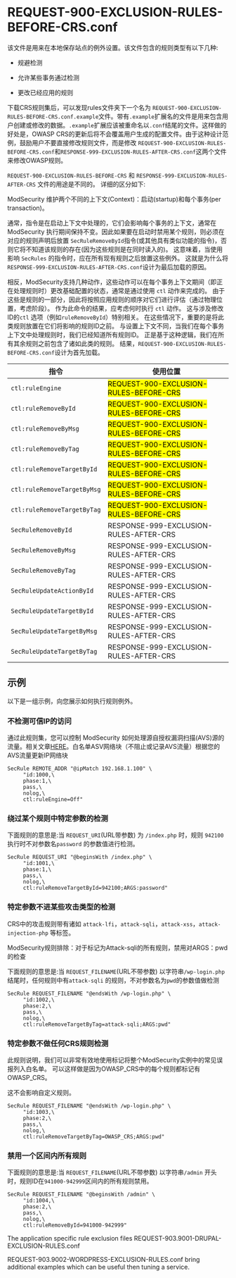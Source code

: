 # REQUEST-900-EXCLUSION-RULES-BEFORE-CRS.conf

该文件是用来在本地保存站点的例外设置。该文件包含的规则类型有以下几种:

- 规避检测

- 允许某些事务通过检测

- 更改已经应用的规则



下载CRS规则集后，可以发现rules文件夹下一个名为 `REQUEST-900-EXCLUSION-RULES-BEFORE-CRS.conf.example`文件。带有`.example`扩展名的文件是用来包含用户创建或修改的数据。`.example`扩展应该被重命名以`.conf`结尾的文件。这样做的好处是，OWASP CRS的更新后将不会覆盖用户生成的配置文件。由于这种设计范例，鼓励用户不要直接修改规则文件，而是修改
`REQUEST-900-EXCLUSION-RULES-BEFORE-CRS.conf`和`RESPONSE-999-EXCLUSION-RULES-AFTER-CRS.conf`这两个文件来修改OWASP规则。



`REQUEST-900-EXCLUSION-RULES-BEFORE-CRS` 和 `RESPONSE-999-EXCLUSION-RULES-AFTER-CRS` 文件的用途是不同的。 详细的区分如下:

ModSecurity 维护两个不同的上下文(Context)：启动(startup)和每个事务(per transaction)。

通常，指令是在启动上下文中处理的，它们会影响每个事务的上下文，通常在ModSecurity 执行期间保持不变。因此如果要在启动时禁用某个规则，则必须在对应的规则声明后放置 `SecRuleRemoveById`指令(或其他具有类似功能的指令)，否则它将不知道该规则的存在(因为这些规则是在同时读入的)。 这意味着，当使用影响 `SecRules` 的指令时，应在所有现有规则之后放置这些例外。 这就是为什么将`RESPONSE-999-EXCLUSION-RULES-AFTER-CRS.conf`设计为最后加载的原因。

相反，ModSecurity支持几种动作，这些动作可以在每个事务上下文期间（即正在处理规则时）更改基础配置的状态，通常是通过使用 `ctl` 动作来完成的。 由于这些是规则的一部分，因此将按照应用规则的顺序对它们进行评估（通过物理位置，考虑阶段）。 作为此命令的结果，应考虑何时执行 `ctl` 动作。 这与涉及修改ID的`ctl` 选项（例如`ruleRemoveById`）特别相关。 在这些情况下，重要的是将此类规则放置在它们将影响的规则ID之前。 与设置上下文不同，当我们在每个事务上下文中处理规则时，我们已经知道所有规则ID。 正是基于这种逻辑，我们在所有其余规则之前包含了诸如此类的规则。 结果，`REQUEST-900-EXCLUSION-RULES-BEFORE-CRS.conf`设计为首先加载。

| 指令                          | 使用位置                                                |
| --------------------------- | --------------------------------------------------- |
| `ctl:ruleEngine`            | <mark>REQUEST-900-EXCLUSION-RULES-BEFORE-CRS</mark> |
| `ctl:ruleRemoveById`        | <mark>REQUEST-900-EXCLUSION-RULES-BEFORE-CRS</mark> |
| `ctl:ruleRemoveByMsg`       | <mark>REQUEST-900-EXCLUSION-RULES-BEFORE-CRS</mark> |
| `ctl:ruleRemoveByTag`       | <mark>REQUEST-900-EXCLUSION-RULES-BEFORE-CRS</mark> |
| `ctl:ruleRemoveTargetById`  | <mark>REQUEST-900-EXCLUSION-RULES-BEFORE-CRS</mark> |
| `ctl:ruleRemoveTargetByMsg` | <mark>REQUEST-900-EXCLUSION-RULES-BEFORE-CRS</mark> |
| `ctl:ruleRemoveTargetByTag` | <mark>REQUEST-900-EXCLUSION-RULES-BEFORE-CRS</mark> |
| `SecRuleRemoveById`         | RESPONSE-999-EXCLUSION-RULES-AFTER-CRS              |
| `SecRuleRemoveByMsg`        | RESPONSE-999-EXCLUSION-RULES-AFTER-CRS              |
| `SecRuleRemoveByTag`        | RESPONSE-999-EXCLUSION-RULES-AFTER-CRS              |
| `SecRuleUpdateActionById`   | RESPONSE-999-EXCLUSION-RULES-AFTER-CRS              |
| `SecRuleUpdateTargetById`   | RESPONSE-999-EXCLUSION-RULES-AFTER-CRS              |
| `SecRuleUpdateTargetByMsg`  | RESPONSE-999-EXCLUSION-RULES-AFTER-CRS              |
| `SecRuleUpdateTargetByTag`  | RESPONSE-999-EXCLUSION-RULES-AFTER-CRS              |

## 示例

以下是一组示例，向您展示如何执行规则例外。

### 不检测可信IP的访问

通过此规则集，您可以控制 ModSecurity 如何处理源自授权漏洞扫描(AVS)源的流量。相关文章[HERE](http://blog.spiderlabs.com/2010/12/advanced-topic-of-the-week-handling-authorized-scanning-traffic.html)。白名单ASV网络块（不阻止或记录AVS流量）根据您的AVS流量更新IP网络块

```modsecurity
SecRule REMOTE_ADDR "@ipMatch 192.168.1.100" \
     "id:1000,\
     phase:1,\
     pass,\
     nolog,\
     ctl:ruleEngine=Off"
```

### 绕过某个规则中特定参数的检测

下面规则的意思是:当 `REQUEST_URI`(URL带参数) 为 `/index.php` 时，规则 `942100` 执行时不对参数名`password` 的参数值进行检测。

```modsecurity
SecRule REQUEST_URI "@beginsWith /index.php" \
     "id:1001,\
     phase:1,\
     pass,\
     nolog,\
     ctl:ruleRemoveTargetById=942100;ARGS:password"
```

### 特定参数不进某些攻击类型的检测

CRS中的攻击规则带有诸如 `attack-lfi`，`attack-sqli`，`attack-xss`，`attack-injection-php` 等标签。

ModSecurity规则排除：对于标记为Attack-sqli的所有规则，禁用对ARGS：pwd的检查

下面规则的意思是:当 `REQUEST_FILENAME`(URL不带参数) 以字符串`/wp-login.php` 结尾时，任何规则中有`attack-sqli` 的规则，不对参数名为`pwd`的参数值做检测

```modsecurity
SecRule REQUEST_FILENAME "@endsWith /wp-login.php" \
     "id:1002,\
     phase:2,\
     pass,\
     nolog,\
     ctl:ruleRemoveTargetByTag=attack-sqli;ARGS:pwd"
```

### 特定参数不做任何CRS规则检测

此规则说明，我们可以非常有效地使用标记将整个ModSecurity实例中的常见误报列入白名单。 可以这样做是因为OWASP_CRS中的每个规则都标记有OWASP_CRS。

 这不会影响自定义规则。

```modsecurity
SecRule REQUEST_FILENAME "@endsWith /wp-login.php" \
     "id:1003,\
     phase:2,\
     pass,\
     nolog,\
     ctl:ruleRemoveTargetByTag=OWASP_CRS;ARGS:pwd"
```

### 禁用一个区间内所有规则

下面规则的意思是:当 `REQUEST_FILENAME`(URL不带参数) 以字符串`/admin` 开头时，规则ID在`941000-942999`区间内的所有规则禁用。

```modsecurity
SecRule REQUEST_FILENAME "@beginsWith /admin" \
     "id:1004,\
     phase:2,\
     pass,\
     nolog,\
     ctl:ruleRemoveById=941000-942999"
```

The application specific rule exclusion files
REQUEST-903.9001-DRUPAL-EXCLUSION-RULES.conf

REQUEST-903.9002-WORDPRESS-EXCLUSION-RULES.conf
bring additional examples which can be useful then tuning a service.
